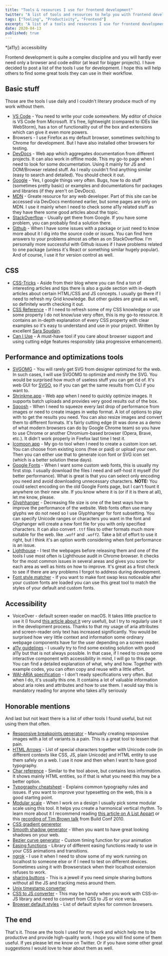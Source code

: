 ```yaml
---
title: "Tools & resources I use for frontend development"
twitter: "A list of tools and resources to help you with frontend development"
tags: ["Tooling", "Productivity", "Frontend"]
excerpt: "A list of a tools and resources I use for frontend development to be productive and deliver high quality work."
date: 2020-04-13
published: true
---
```


*[a11y]: accessibility

Frontend development is quite a complex discipline and you will hardly ever need only a browser and code editor (at least for bigger projects). I have decided to post a list of the tools I use for development. I hope this will help others to find some great tools they can use in their workflow.

## Basic stuff

Those are the tools I use daily and I couldn't literary produce much of my work without them.

- [VS Code](https://code.visualstudio.com) - You need to write your code somewhere. My editor of choice is VS Code from Microsoft. It's free, lightweight (compared to IDEs like WebStorm), has a ton of functionality out of the box and extensions which can give it even more powers.
- Browsers - I use Firefox as my default browser, sometimes switching to Chrome for development. But I have also installed other browsers for testing.
- [DevDocs](https://devdocs.io) - Web app which aggregates documentation from different projects. It can also work in offline mode. This my go-to page when I need to look for some documentation.
Using it mainly for JS and DOM/Browser related stuff. As I really couldn't find anything similar (easy to search and detailed). You should check it out.
- [Google](https://google.com) - Yes, I google things very often. Bugs, how to do stuff (sometimes pretty basic) or examples and documentations for packages and libraries (if they aren't on DevDocs).
- [MDN](https://developer.mozilla.org/en-US) - Greate resource for any web developer. Part of this site can be accessed via DevDocs mentioned earlier, but some pages are only on MDN.
I use it mainly when I need to check some a11y related stuff as they have there some good articles about the topic.
- [StackOverflow](https://stackoverflow.com) - Usually get there from Google. If you have some problem, you can probably find a solution there.
- [Github](https://github.com) - When I have some issues with a package or just need to know more about it I dig into the source code or issues. You can find here answers to your problems almost as often as on StackOverflow. I'm personally more successful with Github issues if I have problems related to one package (unless it's React or something similar hugely popular). And of course, I use it for version control as well.

## CSS

- [CSS-Tricks](https://caniuse.com) - Aside from their blog where you can find a ton of interesting articles and tips there is also a guide section with in-depth articles about certain HTML/CSS and JS concepts. I usually go there if I need to refresh my Grid knowledge. But other guides are great as well, so definitely worth checking it out.
- [CSS Reference](http://tympanus.net/codrops/css_reference) - If I need to refresh some of my CSS knowledge or use some property I do not know/use very often, this is my go-to resource. It contains an in-depth explanation of every CSS property with clear examples so it's easy to understand and use in your project. Written by excellent [Sara Soudain](https://www.sarasoueidan.com).
- [Can I Use](https://caniuse.com) - A must-have tool if you care about browser support and using cutting edge features responsibly (aka progressive enhancement).

## Performance and optimizations tools

- [SVGOMG](https://jakearchibald.github.io/svgomg) - You will rarely get SVG from designer optimized for the web. In such cases, I will use SVGOMG to optimize and minify the SVG. You would be surprised how much of useless stuff you can get rid of. It's web GUI for [SVGO](https://github.com/svg/svgo), so if you can get the same results from CLI if you want to.
- [Shrinkme.app](https://shrinkme.app) - Web app when I need to quickly optimize images. It supports batch uploads and provides very good results out of the box.
- [Sqoosh](https://squoosh.app) - When I need to squeeze every last drop of performance from images or need to create images in webp format. A lot of options to play with to get the results you need.
You can also resize images and convert them to different formats. It's fairly cutting edge (it was done as a demo of what modern browsers can do by Google Chrome team) so you have to use Chrome or another Chromium-based browser (Opera, Brave, etc.). It didn't work properly in Firefox last time I test it.
- [Icomoon app](https://icomoon.io/app/#/select) - My go-to tool when I need to create a custom icon set. You can choose from existing icons (free or paid) or upload your own. Then you can either use that to generate icon font or SVG icon set (which is a better solution these days).
- [Google Fonts](https://fonts.google.com) - When I want some custom web fonts, this is usually my first stop. I usually download the files I need and self-host it myself (for better performance). What is great is that you can select only encoding you need and avoid downloading unnecessary characters.
**NOTE:** You could select encoding on the old Google Fonts page, but I can't fount it anywhere on their new site. If you know where it is (or if it is there at all), let me know, please.
- [Glyphhanger](https://github.com/filamentgroup/glyphhanger) - Decreasing file size is one of the best ways how to improve the performance of the website. Web fonts often use many glyphs we do not need so I use Glyphhanger for font subsetting.
You can specify Unicode ranges or characters you want in the font and Glyphanger will create a new font file for you with only specified characters. It can also convert `.ttf` files to other formats much more suitable for the web. like `.woff` and `.woff2`. Take a bit of effort to use it right, but I think it's an option worth considering when font performance is an issue.
- [Lighthouse](https://github.com/GoogleChrome/lighthouse) - I test the webpages before releasing them and one of the tools I use most often is Lighthouse audit in Chrome browser. It checks for the most common issues in several areas and gives you score for each area as well as hints on how to improve. It's great as a first check to see if there are any problems I forgot to address during development.
- [Font style matcher](https://meowni.ca/font-style-matcher) - If you want to make font swap less noticeable after your custom fonts are loaded you can use this great tool to match the styles of your default and custom fonts.

## Accessibility

- VoiceOver - default screen reader on macOS. It takes little practice to use it (I found [this article about it](https://webaim.org/articles/voiceover) very useful), but I try to regularly use it in the development process. Thanks to that my usage of aria attributes and screen-reader only text has increased significantly. You would be surprised how very little context and information some ordinary webpage components have for the user depending on a screen reader.
- [a11y guidelines](https://a11yproject.com/patterns) - I usually try to find some existing solution with good a11y but that is not always possible. In that case, if I need to create some interactive component with accessibility in mind, I will go to this page. You can find a detailed explanation of what, why and how. Together with example codes, you can often copy and reuse with a little effort.
- [WAI-ARIA specification](https://www.w3.org/TR/wai-aria-1.1) - I don't ready specifications very often. But when I do, it's usually this one. It contains a lot of valuable information about aria roles and attributes and how to use them. I would say this is mandatory reading for anyone who takes a11y seriously

## Honorable mentions

And last but not least there is a list of other tools I found useful, but not using them that often.

- [Responsive breakpoints generator](https://responsivebreakpoints.com) - Manually creating responsive images with a lot of variants is a pain. This is a great tool to lessen that pain.
- [HTML Arrows](https://www.toptal.com/designers/htmlarrows) - List of special characters together with Unicode code (in different contexts like CSS, JS, plain Unicode) and HTML entity to use them safely on a web. I use it now and then when I want to have good typography.
- [Char reference](https://dev.w3.org/html5/html-author/charref) - Similar to the tool above, but contains less information. It shows mainly HTML entities, so if that is what you need this may be a better option.
- [Typography cheatsheet](https://www.typewolf.com/cheatsheet) - Explains common typography rules and issues. If you want to improve your typesetting on the web, this is a good starting point.
- [Modular scale](https://www.modularscale.com) - When I work on a design I usually pick some modular scale using this tool. It helps you create a harmonical vertical rhythm. To learn more about it I recommend reading [this article on A List Appart](https://alistapart.com/article/more-meaningful-typography/) or this [recording of Tim Brown talk](https://vimeo.com/17079380) from Build Conf 2010.
- [CSS gradient generetor](https://cssgradient.io)
- [Smooth shadow generator](https://brumm.af/shadows) - When you want to have great looking shadows on your web.
- [Bezier curve generator](https://cubic-bezier.com) - Custom timing function for your animation
- [Easing functions](https://easings.net/en) - Library of different easing functions ready to use in your CSS animations and transitions.
- [ngrok](https://ngrok.com) - I use it when I need to show some of my work running on localhost to someone else or if I need to test on different devices. Sometimes using it with Browserstack when their localhost extension refuses to work.
- [sharing buttons](https://sharingbuttons.io) - This is a jewell if you need simple sharing buttons without all the JS and tracking mess around them.
- [Unix timestamp converter](https://dencode.com/en/date)
- [CSS to JS converter](https://css2js.dotenv.dev/) - This may be handy when you work with CSS-in-JS library and need to convert from CSS to JS or vice versa.
- [Browser default styles](https://browserdefaultstyles.com) - List of default styles for common browsers.

## The end

That's it. Those are the tools I used for my work and which help me to be productive and provide high-quality work. I hope you will find some of them useful. If yes please let me know on Twitter. Or if you have some other great suggestions I would love to hear about them as well.
